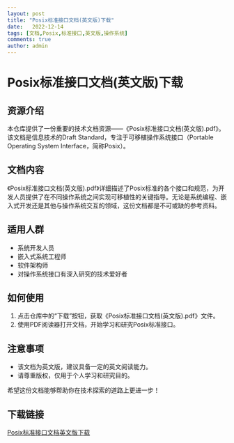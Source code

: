 ```yaml
---
layout: post
title: "Posix标准接口文档(英文版)下载"
date:   2022-12-14
tags: [文档,Posix,标准接口,英文版,操作系统]
comments: true
author: admin
---
```

# Posix标准接口文档(英文版)下载

## 资源介绍

本仓库提供了一份重要的技术文档资源——《Posix标准接口文档(英文版).pdf》。该文档是信息技术的Draft Standard，专注于可移植操作系统接口（Portable Operating System Interface，简称Posix）。

## 文档内容

《Posix标准接口文档(英文版).pdf》详细描述了Posix标准的各个接口和规范，为开发人员提供了在不同操作系统之间实现可移植性的关键指导。无论是系统编程、嵌入式开发还是其他与操作系统交互的领域，这份文档都是不可或缺的参考资料。

## 适用人群

- 系统开发人员
- 嵌入式系统工程师
- 软件架构师
- 对操作系统接口有深入研究的技术爱好者

## 如何使用

1. 点击仓库中的“下载”按钮，获取《Posix标准接口文档(英文版).pdf》文件。
2. 使用PDF阅读器打开文档，开始学习和研究Posix标准接口。

## 注意事项

- 该文档为英文版，建议具备一定的英文阅读能力。
- 请尊重版权，仅用于个人学习和研究目的。

希望这份文档能够帮助你在技术探索的道路上更进一步！

## 下载链接

[Posix标准接口文档英文版下载](https://pan.quark.cn/s/aa778d9ac4e5)